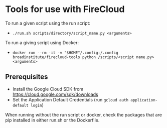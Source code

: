 # Tools for use with FireCloud
To run a given script using the run script:

  * `./run.sh scripts/directory/script_name.py <arguments>`

To run a giving script using Docker:

  * `docker run --rm -it -v "$HOME"/.config:/.config broadinstitute/firecloud-tools python /scripts/<script name.py> <arguments>`

## Prerequisites
* Install the Google Cloud SDK from https://cloud.google.com/sdk/downloads
* Set the Application Default Credentials (run `gcloud auth application-default login`)

When running without the run script or docker, check the packages that are pip
installed in either run.sh or the Dockerfile.
